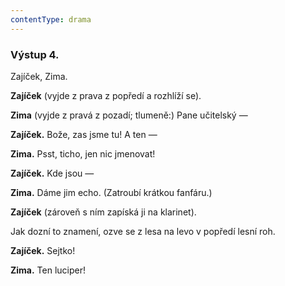 ```yaml
---
contentType: drama
---
```


<section>

### Výstup 4.

Zajíček, Zima.

**Zajíček** (vyjde z prava z popředí a rozhlíží se).

**Zima** (vyjde z pravá z pozadí; tlumeně:) Pane učitelský —

**Zajíček.** Bože, zas jsme tu! A ten — 

**Zima.** Psst, ticho, jen nic jmenovat! 

**Zajíček.** Kde jsou —

**Zima.** Dáme jim echo. (Zatroubí krátkou fanfáru.)

**Zajíček** (zároveň s ním zapíská ji na klarinet).

Jak dozní to znamení, ozve se z lesa na levo v popředí lesní roh.

**Zajíček.** Sejtko! 

**Zima.** Ten luciper!

</section>
